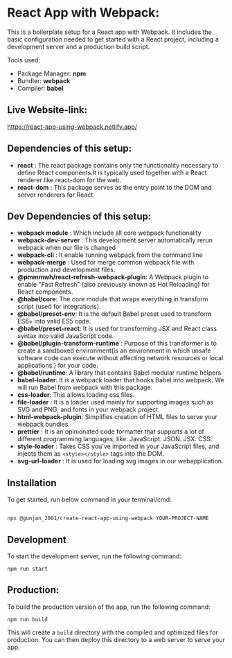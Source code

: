 # React App with Webpack:

This is a boilerplate setup for a React app with Webpack. It includes the basic configuration needed to get started with a React project, including a development server and a production build script.

Tools used:

- Package Manager: **npm**
- Bundler: **webpack**
- Compiler: **babel**

## Live Website-link:

https://react-app-using-webpack.netlify.app/

## Dependencies of this setup:

- **react** : The react package contains only the functionality necessary to define React components.It is typically used together with a React renderer like react-dom for the web.
- **react-dom** : This package serves as the entry point to the DOM and server renderers for React.

## Dev Dependencies of this setup:

- **webpack module** : Which include all core webpack functionality
- **webpack-dev-server** : This development server automatically rerun webpack when our file is changed
- **webpack-cli** : It enable running webpack from the command line
- **webpack-merge** : Used for merge common webpack file with production and development files.
- **@pmmmwh/react-refresh-webpack-plugin**: A Webpack plugin to enable "Fast Refresh" (also previously known as Hot Reloading) for React components.
- **@babel/core**: The core module that wraps everything in transform script (used for integrations).
- **@babel/preset-env**: It is the default Babel preset used to transform ES6+ into valid ES5 code.
- **@babel/preset-react**: It is used for transforming JSX and React class syntax into valid JavaScript code.
- **@babel/plugin-transform-runtime** : Purpose of this transformer is to create a sandboxed environment(is an environment in which unsafe software code can execute without affecting network resources or local applications.) for your code.
- **@babel/runtime**: A library that contains Babel modular runtime helpers.
- **babel-loader**: It is a webpack loader that hooks Babel into webpack. We will run Babel from webpack with this package.
- **css-loader**: This allows loading css files.
- **file-loader** : It is a loader used mainly for supporting images such as SVG and PNG, and fonts in your webpack project.
- **html-webpack-plugin**: Simplifies creation of HTML files to serve your webpack bundles.
- **prettier** : It is an opinionated code formatter that supports a lot of different programming languages, like: JavaScript. JSON. JSX. CSS.
- **style-loader** : Takes CSS you've imported in your JavaScript files, and injects them as `<style></style>` tags into the DOM.
- **svg-url-loader** : It is used for loading svg images in our webapplication.

## Installation

To get started, run below command in your terminal/cmd:

```

npx @gunjan_2001/create-react-app-using-webpack YOUR-PROJECT-NAME

```

## Development

To start the development server, run the following command:

```
npm run start
```

## Production:

To build the production version of the app, run the following command:

```
npm run build
```

This will create a `build` directory with the compiled and optimized files for production. You can then deploy this directory to a web server to serve your app.
